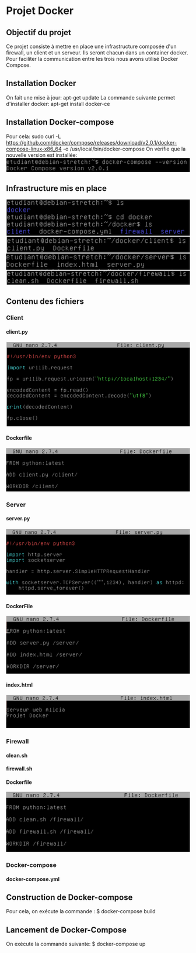 # Projet Docker
## Objectif du projet
Ce projet consiste à mettre en place une infrastructure composée d'un firewall, un client et un serveur. Ils seront chacun dans un container docker. Pour faciliter la communication entre les trois nous avons utilisé Docker Compose.

## Installation Docker
On fait une mise à jour: apt-get update
La commande suivante permet d'installer docker: apt-get install docker-ce

## Installation Docker-compose
Pour cela: sudo curl -L https://github.com/docker/compose/releases/download/v2.0.1/docker-compose-linux-x86_64 -o /usr/local/bin/docker-compose
On vérifie que la nouvelle version est installée: 
![image](version_docker.png)

## Infrastructure mis en place

![image](infrastructure_1.png)
![image](infrastructure_2.png)
![image](infrastructure_3.png)
![image](infrastructure_4.png)

## Contenu des fichiers

### Client
#### client.py
![image](client_py.png)
#### Dockerfile
![image](Dockerfile_client.png)

### Server
#### server.py
![image](server_py.png)
#### DockerFile
![image](Dockerfile_server.png)
#### index.html
![image](index_html.png)

### Firewall
#### clean.sh
#### firewall.sh
#### Dockerfile
![image](Dockerfile_firewall.png)

### Docker-compose
#### docker-compose.yml

## Construction de Docker-compose 
Pour cela, on exécute la commande : $ docker-compose build

## Lancement de Docker-Compose
On exécute la commande suivante: $ docker-compose up

